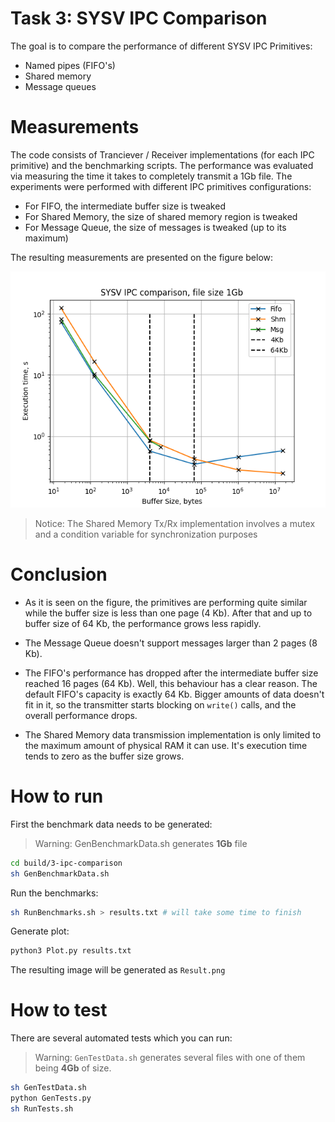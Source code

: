 # Task 3: SYSV IPC Comparison
The goal is to compare the performance of different SYSV IPC Primitives: 
- Named pipes (FIFO's)
- Shared memory
- Message queues

# Measurements
The code consists of Tranciever / Receiver implementations (for each IPC primitive) and the benchmarking scripts. The performance was evaluated via measuring the time it takes to completely transmit a 1Gb file. The experiments were performed with different IPC primitives configurations:
- For FIFO, the intermediate buffer size is tweaked
- For Shared Memory, the size of shared memory region is tweaked
- For Message Queue, the size of messages is tweaked (up to its maximum)

The resulting measurements are presented on the figure below:

![figure](Assets/Result.png)

> Notice: The Shared Memory Tx/Rx implementation involves a mutex and a condition variable for synchronization purposes

# Conclusion

- As it is seen on the figure, the primitives are performing quite similar while the buffer size is less than one page (4 Kb). After that and up to buffer size of 64 Kb, the performance grows less rapidly.

- The Message Queue doesn't support messages larger than 2 pages (8 Kb). 

- The FIFO's performance has dropped after the intermediate buffer size reached 16 pages (64 Kb). Well, this behaviour has a clear reason. The default FIFO's capacity is exactly 64 Kb. Bigger amounts of data doesn't fit in it, so the transmitter starts blocking on ```write()``` calls, and the overall performance drops.

- The Shared Memory data transmission implementation is only limited to the maximum amount of physical RAM it can use. It's execution time tends to zero as the buffer size grows. 

# How to run 
First the benchmark data needs to be generated:
> Warning: GenBenchmarkData.sh generates **1Gb** file

```bash
cd build/3-ipc-comparison
sh GenBenchmarkData.sh
```

Run the benchmarks:

```bash
sh RunBenchmarks.sh > results.txt # will take some time to finish
```

Generate plot:

```bash
python3 Plot.py results.txt
```

The resulting image will be generated as ```Result.png```

# How to test

There are several automated tests which you can run:
> Warning: ```GenTestData.sh``` generates several files with one of them being **4Gb** of size.

```bash
sh GenTestData.sh
python GenTests.py
sh RunTests.sh
```
